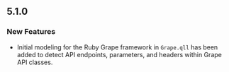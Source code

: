 ## 5.1.0

### New Features

* Initial modeling for the Ruby Grape framework in `Grape.qll` has been added to detect API endpoints, parameters, and headers within Grape API classes.
